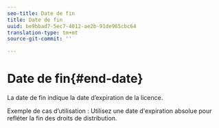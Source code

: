 ```yaml
---
seo-title: Date de fin
title: Date de fin
uuid: be9bbad7-5ec7-4012-ae2b-91de965cbc64
translation-type: tm+mt
source-git-commit: ''

---
```



# Date de fin{#end-date}

La date de fin indique la date d’expiration de la licence.

Exemple de cas d’utilisation : Utilisez une date d&#39;expiration absolue pour refléter la fin des droits de distribution.
